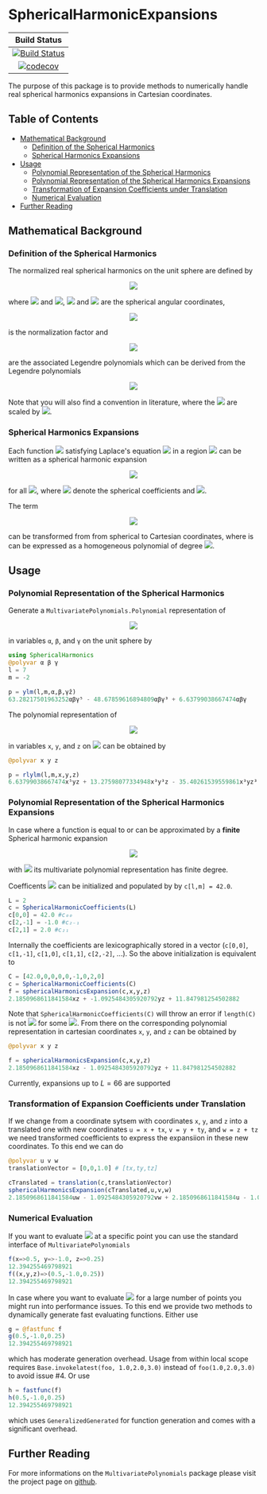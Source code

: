 # SphericalHarmonicExpansions

| **Build Status** |
|:----------------:|
| [![Build Status](https://travis-ci.org/hofmannmartin/SphericalHarmonicExpansions.jl.svg?branch=master)](https://travis-ci.org/hofmannmartin/SphericalHarmonicExpansions.jl) |
| [![codecov](https://codecov.io/gh/hofmannmartin/SphericalHarmonicExpansions.jl/branch/master/graph/badge.svg?token=phXV6GYzMw)](undefined) |

The purpose of this package is to provide methods to numerically handle real spherical harmonics expansions in Cartesian coordinates.

## Table of Contents

- [Mathematical Background](#mathematical-background)
  - [Definition of the Spherical Harmonics](#definition-of-the-spherical-harmonics)
  - [Spherical Harmonics Expansions](#spherical-harmonics-expansions)
- [Usage](#usage)
  - [Polynomial Representation of the Spherical Harmonics](#polynomial-representation-of-the-spherical-harmonics)
  - [Polynomial Representation of the Spherical Harmonics Expansions](#polynomial-representation-of-the-spherical-harmonics-expansions)
  - [Transformation of Expansion Coefficients under Translation](#transformation-of-expansion-coefficients-under-translation)
  - [Numerical Evaluation](#numerical-valuation)
- [Further Reading](#further-reading)

## Mathematical Background

### Definition of the Spherical Harmonics

The normalized real spherical harmonics on the unit sphere are defined by 
<!-- $$
Y_{l,m}(\vartheta,\varphi) := 
\begin{cases}
\sqrt{2}K_{l,m} \cos(m\varphi)P_{l,m}(\cos\vartheta) & m > 0\\
\sqrt{2}K_{l,m} \sin(-m\varphi)P_{l,-m}(\cos\vartheta) & m < 0\\
K_{l,m}P_{l,m}(\cos \vartheta) & m = 0,
\end{cases}
$$ --> 

<div align="center"><img src="https://render.githubusercontent.com/render/math?math=Y_%7Bl%2Cm%7D(%5Cvartheta%2C%5Cvarphi)%20%3A%3D%20%0A%5Cbegin%7Bcases%7D%0A%5Csqrt%7B2%7DK_%7Bl%2Cm%7D%20%5Ccos(m%5Cvarphi)P_%7Bl%2Cm%7D(%5Ccos%5Cvartheta)%20%26%20m%20%3E%200%5C%5C%0A%5Csqrt%7B2%7DK_%7Bl%2Cm%7D%20%5Csin(-m%5Cvarphi)P_%7Bl%2C-m%7D(%5Ccos%5Cvartheta)%20%26%20m%20%3C%200%5C%5C%0AK_%7Bl%2Cm%7DP_%7Bl%2Cm%7D(%5Ccos%20%5Cvartheta)%20%26%20m%20%3D%200%2C%0A%5Cend%7Bcases%7D"></div>

where <!-- $l\in\mathbb{N}_0$ --> <img src="https://render.githubusercontent.com/render/math?math=l%5Cin%5Cmathbb%7BN%7D_0"> and <!-- $m\in [-l,l]$ --> <img src="https://render.githubusercontent.com/render/math?math=m%5Cin%20%5B-l%2Cl%5D">, <!-- $\theta$ --> <img src="https://render.githubusercontent.com/render/math?math=%5Ctheta"> and <!-- $\phi$ --> <img src="https://render.githubusercontent.com/render/math?math=%5Cphi"> are the spherical angular coordinates, 
<!-- $$
K_{l,m} = \sqrt{\frac{(2l+1)(l-|m|)!}{4\pi(l+|m|)!}},
$$ --> 

<div align="center"><img src="https://render.githubusercontent.com/render/math?math=K_%7Bl%2Cm%7D%20%3D%20%5Csqrt%7B%5Cfrac%7B(2l%2B1)(l-%7Cm%7C)!%7D%7B4%5Cpi(l%2B%7Cm%7C)!%7D%7D%2C"></div>

is the normalization factor and
<!-- $$
P_{l,m}(x) = (1-x^2)^{\frac{m}{2}}\frac{d^m}{dx^m}\left(P_l(x)\right),
$$ --> 

<div align="center"><img src="https://render.githubusercontent.com/render/math?math=P_%7Bl%2Cm%7D(x)%20%3D%20(1-x%5E2)%5E%7B%5Cfrac%7Bm%7D%7B2%7D%7D%5Cfrac%7Bd%5Em%7D%7Bdx%5Em%7D%5Cleft(P_l(x)%5Cright)%2C"></div>

are the associated Legendre polynomials which can be derived from the Legendre polynomials
<!-- $$
P_l(x) = \frac{1}{2^ll!}\frac{d^l}{dx^l}\left[(x^2-1)^l\right].
$$ --> 

<div align="center"><img src="https://render.githubusercontent.com/render/math?math=P_l(x)%20%3D%20%5Cfrac%7B1%7D%7B2%5Ell!%7D%5Cfrac%7Bd%5El%7D%7Bdx%5El%7D%5Cleft%5B(x%5E2-1)%5El%5Cright%5D."></div>

Note that you will also find a convention in literature, where the <!-- $Y_{l,m}$ --> <img src="https://render.githubusercontent.com/render/math?math=Y_%7Bl%2Cm%7D"> are scaled by <!-- $(-1)^m$ --> <img src="https://render.githubusercontent.com/render/math?math=(-1)%5Em">. 

### Spherical Harmonics Expansions
Each function <!-- $f:\Omega \rightarrow \mathbb R$ --> <img src="https://render.githubusercontent.com/render/math?math=f%3A%5COmega%20%5Crightarrow%20%5Cmathbb%20R"> satisfying Laplace's equation <!-- $\Delta f = 0$ --> <img src="https://render.githubusercontent.com/render/math?math=%5CDelta%20f%20%3D%200"> in a region <!-- $\Omega\subseteq\mathbb R^3$ --> <img src="https://render.githubusercontent.com/render/math?math=%5COmega%5Csubseteq%5Cmathbb%20R%5E3"> can be written as a spherical harmonic expansion
<!-- $$
f(\mathbf r) = \sum_{l=0}^{\infty}\sum_{m=-l}^l c_{l,m} r^l Y_l^m{\left(\frac{1}{r}\, \mathbf r\right)},
$$ --> 

<div align="center"><img src="https://render.githubusercontent.com/render/math?math=f(%5Cmathbf%20r)%20%3D%20%5Csum_%7Bl%3D0%7D%5E%7B%5Cinfty%7D%5Csum_%7Bm%3D-l%7D%5El%20c_%7Bl%2Cm%7D%20r%5El%20Y_l%5Em%7B%5Cleft(%5Cfrac%7B1%7D%7Br%7D%5C%2C%20%5Cmathbf%20r%5Cright)%7D%2C"></div>

for all <!-- $\mathbf a\in\Omega$ --> <img src="https://render.githubusercontent.com/render/math?math=%5Cmathbf%20a%5Cin%5COmega">, where <!-- $\mathbf c_{l,m}\in\mathbb R^3$ --> <img src="https://render.githubusercontent.com/render/math?math=%5Cmathbf%20c_%7Bl%2Cm%7D%5Cin%5Cmathbb%20R%5E3"> denote the spherical coefficients and <!-- $r=\Vert \mathbf r \Vert_2$ --> <img src="https://render.githubusercontent.com/render/math?math=r%3D%5CVert%20%5Cmathbf%20r%20%5CVert_2">. 

The term 
<!-- $$
r^l Y_l^m{\left(\frac{1}{r}\, \mathbf r\right)}
$$ --> 

<div align="center"><img src="https://render.githubusercontent.com/render/math?math=r%5El%20Y_l%5Em%7B%5Cleft(%5Cfrac%7B1%7D%7Br%7D%5C%2C%20%5Cmathbf%20r%5Cright)%7D"></div>

can be transformed from from spherical to Cartesian coordinates, where is can be expressed as a homogeneous polynomial of degree <!-- $l$ --> <img src="https://render.githubusercontent.com/render/math?math=l">.

## Usage
### Polynomial Representation of the Spherical Harmonics
Generate a `MultivariatePolynomials.Polynomial` representation of
<!-- $$
Y_l^m{\left(\frac{1}{r}\, \mathbf r\right)}
$$ --> 

<div align="center"><img src="https://render.githubusercontent.com/render/math?math=Y_l%5Em%7B%5Cleft(%5Cfrac%7B1%7D%7Br%7D%5C%2C%20%5Cmathbf%20r%5Cright)%7D"></div>

in variables `α`, `β`, and `γ` on the unit sphere by

```julia
using SphericalHarmonics
@polyvar α β γ
l = 7 
m = -2

p = ylm(l,m,α,β,γẑ)
63.28217501963252αβγ⁵ - 48.67859616894809αβγ³ + 6.63799038667474αβγ
```

The polynomial representation of
<!-- $$
r^l Y_l^m{\left(\frac{1}{r}\, \mathbf r\right)}
$$ --> 

<div align="center"><img src="https://render.githubusercontent.com/render/math?math=r%5El%20Y_l%5Em%7B%5Cleft(%5Cfrac%7B1%7D%7Br%7D%5C%2C%20%5Cmathbf%20r%5Cright)%7D"></div>

in variables `x`, `y`, and `z` on <!-- $\mathbb R^3$ --> <img src="https://render.githubusercontent.com/render/math?math=%5Cmathbb%20R%5E3"> can be obtained by

```julia
@polyvar x y z

p = rlylm(l,m,x,y,z)
6.63799038667474x⁵yz + 13.27598077334948x³y³z - 35.40261539559861x³yz³ + 6.63799038667474xy⁵z - 35.40261539559861xy³z³ + 21.24156923735917xyz⁵
```

### Polynomial Representation of the Spherical Harmonics Expansions
In case where a function is equal to or can be approximated by a **finite** Spherical harmonic expansion
<!-- $$
\sum_{l=0}^{L}\sum_{m=-l}^l c_{l,m} r^l Y_l^m{\left(\frac{1}{r}\, \mathbf r\right)},
$$ --> 

<div align="center"><img src="https://render.githubusercontent.com/render/math?math=%5Csum_%7Bl%3D0%7D%5E%7BL%7D%5Csum_%7Bm%3D-l%7D%5El%20c_%7Bl%2Cm%7D%20r%5El%20Y_l%5Em%7B%5Cleft(%5Cfrac%7B1%7D%7Br%7D%5C%2C%20%5Cmathbf%20r%5Cright)%7D%2C"></div>

with <!-- $L \in \mathbb N$ --> <img src="https://render.githubusercontent.com/render/math?math=L%20%5Cin%20%5Cmathbb%20N"> its multivariate polynomial representation has finite degree.

Coefficents <!-- $c_{l,m}$ --> <img src="https://render.githubusercontent.com/render/math?math=c_%7Bl%2Cm%7D"> can be initialized and populated by by `c[l,m] = 42.0`.

```julia
L = 2
c = SphericalHarmonicCoefficients(L)
c[0,0] = 42.0 #c₀₀
c[2,-1] = -1.0 #c₂₋₁
c[2,1] = 2.0 #c₂₁
```
Internally the coefficients are lexicographically stored in a vector (`c[0,0]`, `c[1,-1]`, `c[1,0]`, `c[1,1]`, `c[2,-2]`, ...). So the above initialization is equivalent to
```julia
C = [42.0,0,0,0,0,-1,0,2,0]
c = SphericalHarmonicCoefficients(C)
f = sphericalHarmonicsExpansion(c,x,y,z)
2.1850968611841584xz + -1.0925484305920792yz + 11.847981254502882
```
Note that `SphericalHarmonicCoefficients(C)` will throw an error if `length(C)` is not <!-- $(L+1)^2$ --> <img src="https://render.githubusercontent.com/render/math?math=(L%2B1)%5E2"> for some <!-- $L\in\mathbb{N}$ --> <img src="https://render.githubusercontent.com/render/math?math=L%5Cin%5Cmathbb%7BN%7D">. From there on the corresponding polynomial  representation in cartesian coordinates `x`, `y`, and `z` can be obtained by 
```julia
@polyvar x y z

f = sphericalHarmonicsExpansion(c,x,y,z)
2.1850968611841584xz - 1.0925484305920792yz + 11.847981254502882
```
Currently, expansions up to $L=66$ are supported

### Transformation of Expansion Coefficients under Translation

If we change from a coordinate sytsem with coordinates `x`, `y`, and `z` into a translated one with new coordinates `u = x + tx`, `v = y + ty`, and `w = z + tz` we need transformed coefficients to express the expansiion in these new coordinates. To this end we can do 

```julia
@polyvar u v w
translationVector = [0,0,1.0] # [tx,ty,tz]

cTranslated = translation(c,translationVector)
sphericalHarmonicsExpansion(cTranslated,u,v,w)
2.1850968611841584uw - 1.0925484305920792vw + 2.1850968611841584u - 1.0925484305920792v + 11.847981254502878
```

### Numerical Evaluation

If you want to evaluate <!-- $f$ --> <img src="https://render.githubusercontent.com/render/math?math=f"> at a specific point you can use the standard interface of `MultivariatePolynomials`

```julia
f(x=>0.5, y=>-1.0, z=>0.25)
12.394255469798921
f((x,y,z)=>(0.5,-1.0,0.25))
12.394255469798921
```

In case where you want to evaluate <!-- $f$ --> <img src="https://render.githubusercontent.com/render/math?math=f"> for a large number of points you might run into performance issues. To this end we provide two methods to dynamically generate fast evaluating functions. Either use

```julia
g = @fastfunc f
g(0.5,-1.0,0.25)
12.394255469798921
```
which has moderate generation overhead. Usage from within local scope requires `Base.invokelatest(foo, 1.0,2.0,3.0)` instead of `foo(1.0,2.0,3.0)` to avoid issue #4. Or use

```julia
h = fastfunc(f)
h(0.5,-1.0,0.25)
12.394255469798921
```
which uses `GeneralizedGenerated` for function generation and comes with a significant overhead.

## Further Reading

For more informations on the `MultivariatePolynomials` package please visit the project page on [github](https://github.com/JuliaAlgebra/MultivariatePolynomials.jl).